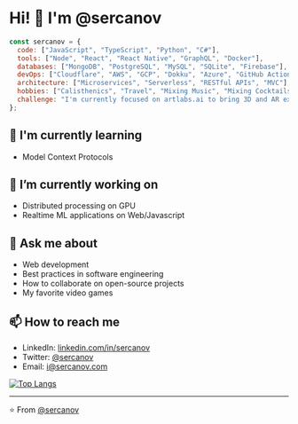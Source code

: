 # Hi! 👋 I'm @sercanov

```javascript
const sercanov = {
  code: ["JavaScript", "TypeScript", "Python", "C#"],
  tools: ["Node", "React", "React Native", "GraphQL", "Docker"],
  databases: ["MongoDB", "PostgreSQL", "MySQL", "SQLite", "Firebase"],
  devOps: ["Cloudflare", "AWS", "GCP", "Dokku", "Azure", "GitHub Actions", "GitLab CI/CD"],
  architecture: ["Microservices", "Serverless", "RESTful APIs", "MVC"],
  hobbies: ["Calisthenics", "Travel", "Mixing Music", "Mixing Cocktails", "Gaming"],
  challenge: "I'm currently focused on artlabs.ai to bring 3D and AR experiences to peoples everyday life"
};
```

## 🌱 I'm currently learning
- Model Context Protocols


## 🔭 I’m currently working on

- Distributed processing on GPU
- Realtime ML applications on Web/Javascript 

## 💬 Ask me about

- Web development
- Best practices in software engineering
- How to collaborate on open-source projects
- My favorite video games

## 📫 How to reach me

- LinkedIn: [linkedin.com/in/sercanov](https://www.linkedin.com/in/sercanov)
- Twitter: [@sercanov](https://twitter.com/sercanov)
- Email: [i@sercanov.com](mailto:i@sercanov.com)

[![Top Langs](https://github-readme-stats.vercel.app/api/top-langs/?username=sercanov&layout=compact&theme=radical)](https://github.com/sercanov/github-readme-stats)

---

⭐️ From [@sercanov](https://github.com/sercanov)
